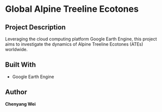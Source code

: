 # Global Alpine Treeline Ecotones

## Project Description

Leveraging the cloud computing platform Google Earth Engine, this project aims to investigate the dynamics of Alpine Treeline Ecotones (ATEs) worldwide.


## Built With

- Google Earth Engine


## Author

**Chenyang Wei**
